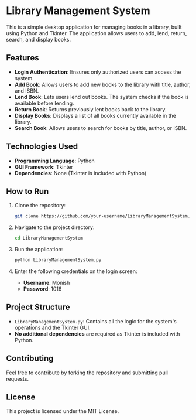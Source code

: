 # Library Management System

This is a simple desktop application for managing books in a library, built using Python and Tkinter. The application allows users to add, lend, return, search, and display books.

## Features

- **Login Authentication**: Ensures only authorized users can access the system.
- **Add Book**: Allows users to add new books to the library with title, author, and ISBN.
- **Lend Book**: Lets users lend out books. The system checks if the book is available before lending.
- **Return Book**: Returns previously lent books back to the library.
- **Display Books**: Displays a list of all books currently available in the library.
- **Search Book**: Allows users to search for books by title, author, or ISBN.

## Technologies Used

- **Programming Language**: Python
- **GUI Framework**: Tkinter
- **Dependencies**: None (Tkinter is included with Python)

## How to Run

1. Clone the repository:
    ```bash
    git clone https://github.com/your-username/LibraryManagementSystem.git
    ```

2. Navigate to the project directory:
    ```bash
    cd LibraryManagementSystem
    ```

3. Run the application:
    ```bash
    python LibraryManagementSystem.py
    ```

4. Enter the following credentials on the login screen:
    - **Username**: Monish
    - **Password**: 1016

## Project Structure

- `LibraryManagementSystem.py`: Contains all the logic for the system's operations and the Tkinter GUI.
- **No additional dependencies** are required as Tkinter is included with Python.

## Contributing

Feel free to contribute by forking the repository and submitting pull requests.

## License

This project is licensed under the MIT License.
